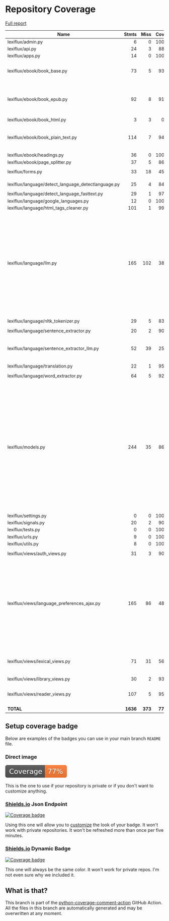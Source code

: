 # Repository Coverage

[Full report](https://htmlpreview.github.io/?https://github.com/andgineer/lexiflux/blob/python-coverage-comment-action-data/htmlcov/index.html)

| Name                                                  |    Stmts |     Miss |   Cover |   Missing |
|------------------------------------------------------ | -------: | -------: | ------: | --------: |
| lexiflux/admin.py                                     |        6 |        0 |    100% |           |
| lexiflux/api.py                                       |       24 |        3 |     88% |     37-39 |
| lexiflux/apps.py                                      |       14 |        0 |    100% |           |
| lexiflux/ebook/book\_base.py                          |       73 |        5 |     93% |55, 62, 103, 142-143 |
| lexiflux/ebook/book\_epub.py                          |       92 |        8 |     91% |94, 111, 114-116, 176-178 |
| lexiflux/ebook/book\_html.py                          |        3 |        3 |      0% |       3-9 |
| lexiflux/ebook/book\_plain\_text.py                   |      114 |        7 |     94% |61-62, 116-118, 139, 186 |
| lexiflux/ebook/headings.py                            |       36 |        0 |    100% |           |
| lexiflux/ebook/page\_splitter.py                      |       37 |        5 |     86% |     23-29 |
| lexiflux/forms.py                                     |       33 |       18 |     45% |14-18, 35-51 |
| lexiflux/language/detect\_language\_detectlanguage.py |       25 |        4 |     84% |29-31, 33-37 |
| lexiflux/language/detect\_language\_fasttext.py       |       29 |        1 |     97% |        34 |
| lexiflux/language/google\_languages.py                |       12 |        0 |    100% |           |
| lexiflux/language/html\_tags\_cleaner.py              |      101 |        1 |     99% |       156 |
| lexiflux/language/llm.py                              |      165 |      102 |     38% |35-38, 43-48, 63-65, 70-72, 85-90, 97, 121, 182-187, 199-219, 254-267, 295-336, 348, 351-395, 398 |
| lexiflux/language/nltk\_tokenizer.py                  |       29 |        5 |     83% |25, 37-39, 55 |
| lexiflux/language/sentence\_extractor.py              |       20 |        2 |     90% |    45, 61 |
| lexiflux/language/sentence\_extractor\_llm.py         |       52 |       39 |     25% |17, 48-92, 97-128, 133-167 |
| lexiflux/language/translation.py                      |       22 |        1 |     95% |        32 |
| lexiflux/language/word\_extractor.py                  |       64 |        5 |     92% | 25, 49-53 |
| lexiflux/models.py                                    |      244 |       35 |     86% |89, 121, 160, 169-170, 187, 198, 220, 254-257, 272, 293-301, 304-311, 333, 335-336, 338-339, 342, 386, 427-438 |
| lexiflux/settings.py                                  |        0 |        0 |    100% |           |
| lexiflux/signals.py                                   |       20 |        2 |     90% |     45-46 |
| lexiflux/tests.py                                     |        0 |        0 |    100% |           |
| lexiflux/urls.py                                      |        9 |        0 |    100% |           |
| lexiflux/utils.py                                     |        8 |        0 |    100% |           |
| lexiflux/views/auth\_views.py                         |       31 |        3 |     90% | 43, 50-55 |
| lexiflux/views/language\_preferences\_ajax.py         |      165 |       86 |     48% |100-102, 109-126, 138, 147-148, 171, 196-236, 243-261, 270-298, 305-321 |
| lexiflux/views/lexical\_views.py                      |       71 |       31 |     56% |41-52, 65, 84-122, 170-186 |
| lexiflux/views/library\_views.py                      |       30 |        2 |     93% |     45-46 |
| lexiflux/views/reader\_views.py                       |      107 |        5 |     95% |45, 64, 76, 162, 195 |
|                                             **TOTAL** | **1636** |  **373** | **77%** |           |


## Setup coverage badge

Below are examples of the badges you can use in your main branch `README` file.

### Direct image

[![Coverage badge](https://raw.githubusercontent.com/andgineer/lexiflux/python-coverage-comment-action-data/badge.svg)](https://htmlpreview.github.io/?https://github.com/andgineer/lexiflux/blob/python-coverage-comment-action-data/htmlcov/index.html)

This is the one to use if your repository is private or if you don't want to customize anything.

### [Shields.io](https://shields.io) Json Endpoint

[![Coverage badge](https://img.shields.io/endpoint?url=https://raw.githubusercontent.com/andgineer/lexiflux/python-coverage-comment-action-data/endpoint.json)](https://htmlpreview.github.io/?https://github.com/andgineer/lexiflux/blob/python-coverage-comment-action-data/htmlcov/index.html)

Using this one will allow you to [customize](https://shields.io/endpoint) the look of your badge.
It won't work with private repositories. It won't be refreshed more than once per five minutes.

### [Shields.io](https://shields.io) Dynamic Badge

[![Coverage badge](https://img.shields.io/badge/dynamic/json?color=brightgreen&label=coverage&query=%24.message&url=https%3A%2F%2Fraw.githubusercontent.com%2Fandgineer%2Flexiflux%2Fpython-coverage-comment-action-data%2Fendpoint.json)](https://htmlpreview.github.io/?https://github.com/andgineer/lexiflux/blob/python-coverage-comment-action-data/htmlcov/index.html)

This one will always be the same color. It won't work for private repos. I'm not even sure why we included it.

## What is that?

This branch is part of the
[python-coverage-comment-action](https://github.com/marketplace/actions/python-coverage-comment)
GitHub Action. All the files in this branch are automatically generated and may be
overwritten at any moment.